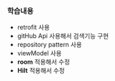### 학습내용
-  retrofit 사용
-  gitHub Api 사용해서 검색기능 구현
-  repository pattern 사용
-  viewModel 사용
-  **room** 적용해서 수정
-  **Hilt** 적용해서 수정
